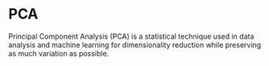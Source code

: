 # PCA

Principal Component Analysis (PCA) is a statistical technique used in data analysis and machine learning for dimensionality reduction while preserving as much variation as possible.

